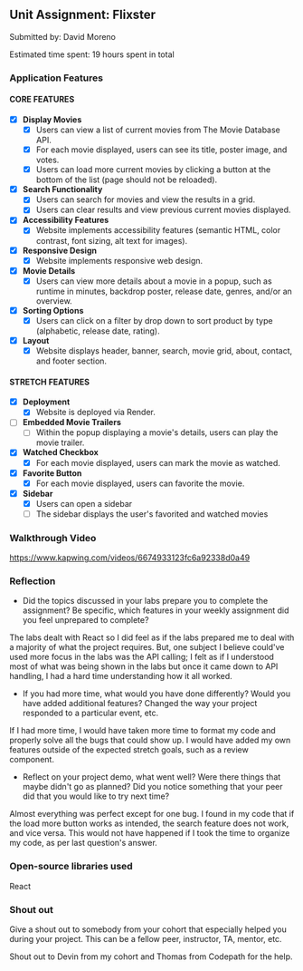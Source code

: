 ## Unit Assignment: Flixster

Submitted by: David Moreno

Estimated time spent: 19 hours spent in total

### Application Features

#### CORE FEATURES


- [x] **Display Movies**
  - [x] Users can view a list of current movies from The Movie Database API.
  - [x] For each movie displayed, users can see its title, poster image, and votes.
  - [x] Users can load more current movies by clicking a button at the bottom of the list (page should not be reloaded).
- [x] **Search Functionality**
  - [x] Users can search for movies and view the results in a grid.
  - [x] Users can clear results and view previous current movies displayed.
- [x] **Accessibility Features**
  - [x] Website implements accessibility features (semantic HTML, color contrast, font sizing, alt text for images).
- [x] **Responsive Design**
  - [x] Website implements responsive web design.
- [x] **Movie Details**
  - [x] Users can view more details about a movie in a popup, such as runtime in minutes, backdrop poster, release date, genres, and/or an overview.
- [x] **Sorting Options**
  - [x] Users can click on a filter by drop down to sort product by type (alphabetic, release date, rating).
- [x] **Layout**
  - [x] Website displays header, banner, search, movie grid, about, contact, and footer section.

#### STRETCH FEATURES

- [x] **Deployment**
  - [x] Website is deployed via Render.
- [ ] **Embedded Movie Trailers**
  - [ ] Within the popup displaying a movie's details, users can play the movie trailer.
- [x] **Watched Checkbox**
  - [x] For each movie displayed, users can mark the movie as watched.
- [x] **Favorite Button**
  - [x] For each movie displayed, users can favorite the movie.
- [x] **Sidebar**
  - [x] Users can open a sidebar
  - [ ] The sidebar displays the user's favorited and watched movies

### Walkthrough Video
https://www.kapwing.com/videos/6674933123fc6a92338d0a49

### Reflection

* Did the topics discussed in your labs prepare you to complete the assignment? Be specific, which features in your weekly assignment did you feel unprepared to complete?

The labs dealt with React so I did feel as if the labs prepared me to deal with a majority of what the project requires. But, one subject I believe could've used more focus in the labs was the API calling; I felt as if I understood
most of what was being shown in the labs but once it came down to API handling, I had a hard time understanding how it all worked.

* If you had more time, what would you have done differently? Would you have added additional features? Changed the way your project responded to a particular event, etc.
  
If I had more time, I would have taken more time to format my code and properly solve all the bugs that could show up. I would have added my own features outside of the expected stretch goals, such as a review component.

* Reflect on your project demo, what went well? Were there things that maybe didn't go as planned? Did you notice something that your peer did that you would like to try next time?

Almost everything was perfect except for one bug. I found in my code that if the load more button works as intended, the search feature does not work, and vice versa. This would not have happened if I took the time to organize my code, as per
  last question's answer.

### Open-source libraries used

React

### Shout out

Give a shout out to somebody from your cohort that especially helped you during your project. This can be a fellow peer, instructor, TA, mentor, etc.

Shout out to Devin from my cohort and Thomas from Codepath for the help.
